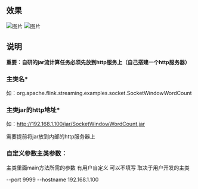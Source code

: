  
## 效果
 
 
 ![图片](http://img.ccblog.cn/flink/1-3.png)
 ![图片](http://img.ccblog.cn/flink/1-2.png)
 
 
 
## 说明
 
 
 **重要：自研的jar流计算任务必须先放到http服务上（自己搭建一个http服务器）**
 

### 主类名*
 
 
 如：org.apache.flink.streaming.examples.socket.SocketWindowWordCount
 
 
### 主类jar的http地址*
 
 
 如：http://192.168.1.100/jar/SocketWindowWordCount.jar
 
 
 需要提前将jar放到内部的http服务器上
 
 
### 自定义参数主类参数：
 
 
 主类里面main方法所需的参数 有用户自定义 可以不填写 取决于用户开发的主类
 
  --port 9999 --hostname 192.168.1.100
 
 
 
 
 
